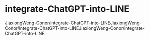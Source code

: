 # integrate-ChatGPT-into-LINE
JiaxiongWeng-Conor/integrate-ChatGPT-into-LINEJiaxiongWeng-Conor/integrate-ChatGPT-into-LINEJiaxiongWeng-Conor/integrate-ChatGPT-into-LINE
